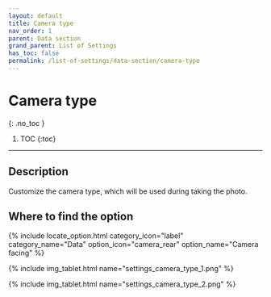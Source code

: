 ```yaml
---
layout: default
title: Camera type
nav_order: 1
parent: Data section
grand_parent: List of Settings
has_toc: false
permalink: /list-of-settings/data-section/camera-type
---
```


# Camera type
{: .no_toc }

1. TOC
{:toc}

---

## Description
Customize the camera type, which will be used during taking the photo. 

## Where to find the option
{% include locate_option.html category_icon="label" category_name="Data" option_icon="camera_rear" option_name="Camera facing" %}

{% include img_tablet.html name="settings_camera_type_1.png" %}

{% include img_tablet.html name="settings_camera_type_2.png" %}
